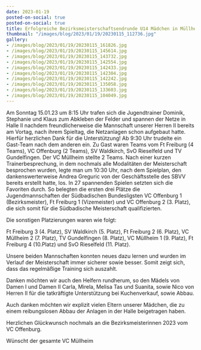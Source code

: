 ```yaml
---
date: 2023-01-19
posted-on-social: true
posted-on-social: true
title: Erfolgreiche Bezirksmeisterschaftsendrunde U14 Mädchen in Müllheim
thumbnail: "/images/blog/2023/01/19/20230115_112736.jpg"
gallery:
- /images/blog/2023/01/19/20230115_161826.jpg
- /images/blog/2023/01/19/20230115_145614.jpg
- /images/blog/2023/01/19/20230115_143732.jpg
- /images/blog/2023/01/19/20230115_142554.jpg
- /images/blog/2023/01/19/20230115_142433.jpg
- /images/blog/2023/01/19/20230115_142304.jpg
- /images/blog/2023/01/19/20230115_142242.jpg
- /images/blog/2023/01/19/20230115_135058.jpg
- /images/blog/2023/01/19/20230115_133603.jpg
- /images/blog/2023/01/19/20230115_104049.jpg
---
```

Am Sonntag 15.01.23 um 8:15 Uhr trafen sich die Jugendtrainer Dominik, Stephanie und Klaus zum Abkleben der Felder und spannen der Netze in Halle II nachdem freundlicherweise die Mannschaft unserer Herren II bereits am Vortag, nach ihrem Spieltag, die Netzanlagen schon aufgebaut hatte. Hierfür herzlichen Dank für die Unterstützung! Ab 9:30 Uhr trudelte ein Gast-Team nach dem anderen ein. Zu Gast waren Teams vom Ft Freiburg (4 Teams), VC Offenburg (2 Teams), SV Waldkirch, SvO Rieselfeld und TV Gundelfingen. Der VC Müllheim stellte 2 Teams. Nach einer kurzen Trainerbesprechung, in dem nochmals alle Modalitäten der Meisterschaft besprochen wurden, legte man um 10:30 Uhr, nach dem Spielplan, den dankenswerterweise Andrea Greguric von der Geschäftsstelle des SBVV bereits erstellt hatte, los. In 27 spannenden Spielen setzten sich die Favoriten durch. So belegten die ersten drei Plätze die Jugendmannschaften der Südbadischen Bundesligsten VC Offenburg 1 (Bezirksmeister), Ft Freiburg 1 (Vizemeister) und VC Offenburg 2 (3. Platz), die sich somit für die Südbadische Meisterschaft qualifizierten. 

Die sonstigen Platzierungen waren wie folgt: 

Ft Freiburg 3 (4. Platz), SV Waldkirch (5. Platz), Ft Freiburg 2 (6. Platz), VC Müllheim 2 (7. Platz), TV Gundelfingen (8. Platz), VC Müllheim 1 (9. Platz), Ft Freiburg 4 (10.Platz) und SvO Rieselfeld (11. Platz). 

Unsere beiden Mannschaften konnten neues dazu lernen und wurden im Verlauf der Meisterschaft immer sicherer sowie besser. Somit zeigt sich, dass das regelmäßige Training sich auszahlt. 

Danken möchten wir auch den Helfern rundherum, so den Mädels von Damen I und Damen II Carla, Mirela, Melisa Tas und Suanita, sowie Nico von Herren II für die tatkräftigte Unterstützung bei Kuchenverkauf, sowie Abbau. 

Auch danken möchten wir explizit vielen Eltern unserer Mädchen, die zu einem reibungslosen Abbau der Anlagen in der Halle beigetragen haben. 

Herzlichen Glückwunsch nochmals an die Bezirksmeisterinnen 2023 vom VC Offenburg. 

Wünscht der gesamte VC Müllheim

